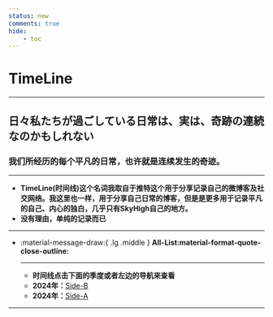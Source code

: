 ```yaml
---
status: new
comments: true
hide:
    - toc
---
```


# **TimeLine**

---

## **日々私たちが過ごしている日常は、実は、奇跡の連続なのかもしれない**
### **我们所经历的每个平凡的日常，也许就是连续发生的奇迹。**

---

- **TimeLine(时间线)这个名词我取自于推特这个用于分享记录自己的微博客及社交网络。我这里也一样，用于分享自己日常的博客，但是是更多用于记录平凡的自己、内心的独白，几乎只有SkyHigh自己的地方。**
- **没有理由，单纯的记录而已**

---

<div class="grid cards" markdown>

-   :material-message-draw:{ .lg .middle } __All-List:material-format-quote-close-outline:__

    ---

    - **时间线点击下面的季度或者左边的导航来查看**
    - **2024年：**[Side-B](./24-b.md)
    - **2024年：**[Side-A](./24-a.md)

</div>

---